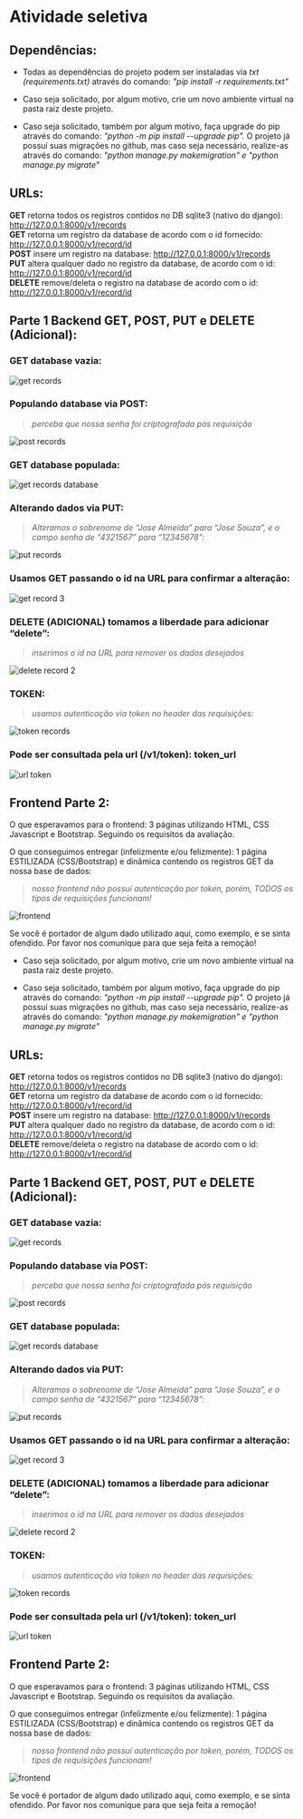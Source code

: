 # Atividade seletiva

## Dependências:
* Todas as dependências do projeto podem ser instaladas via _txt (requirements.txt)_ através do comando: _"pip install -r requirements.txt"_<br>

* Caso seja solicitado, por algum motivo, crie um novo ambiente virtual na pasta raiz deste projeto.

* Caso seja solicitado, também por algum motivo, faça upgrade do pip através do comando: _"python -m pip install --upgrade pip"._
O projeto já possuí suas migrações no github, mas caso seja necessário, realize-as através do comando: _"python manage.py makemigration" e "python manage.py migrate"_



## URLs:
<b>GET</b> retorna todos os registros contidos no DB sqlite3 (nativo do django): http://127.0.0.1:8000/v1/records <br>
<b>GET</b> retorna um registro da database de acordo com o id fornecido: http://127.0.0.1:8000/v1/record/id <br>
<b>POST</b> insere um registro na database: http://127.0.0.1:8000/v1/records <br>
<b>PUT</b> altera qualquer dado no registro da database, de acordo com o id: http://127.0.0.1:8000/v1/record/id <br>
<b>DELETE</b> remove/deleta o registro na database de acordo com o id: http://127.0.0.1:8000/v1/record/id <br>
## Parte 1 Backend GET, POST, PUT e DELETE (Adicional): 

### GET database vazia: 
![get records](https://github.com/andersonmoralez/djangoproject/blob/master/backend/screenshot/get_user.PNG?raw=true)

### Populando database via POST:
> _perceba que nossa senha foi criptografada pós requisição_

![post records](https://github.com/andersonmoralez/djangoproject/blob/master/backend/screenshot/post.PNG?raw=true)


### GET database populada:
![get records database](https://github.com/andersonmoralez/djangoproject/blob/master/backend/screenshot/get_users.PNG?raw=true)

### Alterando dados via PUT:
> _Alteramos o sobrenome de “Jose Almeida” para “Jose Souza”, e o campo senha de “4321567” para “12345678”:_ 

![put records](https://github.com/andersonmoralez/djangoproject/blob/master/backend/screenshot/put_user.PNG?raw=true)

### Usamos GET passando o id na URL para confirmar a alteração:
![get record 3](https://github.com/andersonmoralez/djangoproject/blob/master/backend/screenshot/get_user_3.PNG?raw=true)

### DELETE (ADICIONAL) tomamos a liberdade para adicionar “delete”:
> _inserimos o id na URL para remover os dados desejados_

![delete record 2](https://github.com/andersonmoralez/djangoproject/blob/master/backend/screenshot/delete_user2.PNG?raw=true)

### TOKEN:
> _usamos autenticação via token no header das requisições:_

![token records](https://github.com/andersonmoralez/djangoproject/blob/master/backend/screenshot/token_records.PNG?raw=true)

### Pode ser consultada pela url (/v1/token): token_url
![url token](https://github.com/andersonmoralez/djangoproject/blob/master/backend/screenshot/token_url.PNG?raw=true)


## Frontend Parte 2:
O que esperavamos para o frontend: 3 páginas utilizando HTML, CSS Javascript e Bootstrap. Seguindo os requisitos da avaliação.

O que conseguimos entregar (infelizmente e/ou felizmente): 1 página ESTILIZADA (CSS/Bootstrap) e dinâmica contendo os registros GET da nossa base de dados:
> _nosso frontend não possuí autenticação por token, porém, TODOS os tipos de requisições funcionam!_

![frontend](https://github.com/andersonmoralez/djangoproject/blob/master/frontend/screenshot/registers_front.PNG?raw=true)

Se você é portador de algum dado utilizado aqui, como exemplo, e se sinta ofendido. Por favor nos comunique para que seja feita a remoção!
* Caso seja solicitado, por algum motivo, crie um novo ambiente virtual na pasta raiz deste projeto.

* Caso seja solicitado, também por algum motivo, faça upgrade do pip através do comando: _"python -m pip install --upgrade pip"._
O projeto já possuí suas migrações no github, mas caso seja necessário, realize-as através do comando: _"python manage.py makemigration" e "python manage.py migrate"_



## URLs:
<b>GET</b> retorna todos os registros contidos no DB sqlite3 (nativo do django): http://127.0.0.1:8000/v1/records <br>
<b>GET</b> retorna um registro da database de acordo com o id fornecido: http://127.0.0.1:8000/v1/record/id <br>
<b>POST</b> insere um registro na database: http://127.0.0.1:8000/v1/records <br>
<b>PUT</b> altera qualquer dado no registro da database, de acordo com o id: http://127.0.0.1:8000/v1/record/id <br>
<b>DELETE</b> remove/deleta o registro na database de acordo com o id: http://127.0.0.1:8000/v1/record/id <br>
## Parte 1 Backend GET, POST, PUT e DELETE (Adicional): 

### GET database vazia: 
![get records](https://github.com/andersonmoralez/djangoproject/blob/master/backend/screenshot/get_user.PNG?raw=true)

### Populando database via POST:
> _perceba que nossa senha foi criptografada pós requisição_

![post records](https://github.com/andersonmoralez/djangoproject/blob/master/backend/screenshot/post.PNG?raw=true)


### GET database populada:
![get records database](https://github.com/andersonmoralez/djangoproject/blob/master/backend/screenshot/get_users.PNG?raw=true)

### Alterando dados via PUT:
> _Alteramos o sobrenome de “Jose Almeida” para “Jose Souza”, e o campo senha de “4321567” para “12345678”:_ 

![put records](https://github.com/andersonmoralez/djangoproject/blob/master/backend/screenshot/put_user.PNG?raw=true)

### Usamos GET passando o id na URL para confirmar a alteração:
![get record 3](https://github.com/andersonmoralez/djangoproject/blob/master/backend/screenshot/get_user_3.PNG?raw=true)

### DELETE (ADICIONAL) tomamos a liberdade para adicionar “delete”:
> _inserimos o id na URL para remover os dados desejados_

![delete record 2](https://github.com/andersonmoralez/djangoproject/blob/master/backend/screenshot/delete_user2.PNG?raw=true)

### TOKEN:
> _usamos autenticação via token no header das requisições:_

![token records](https://github.com/andersonmoralez/djangoproject/blob/master/backend/screenshot/token_records.PNG?raw=true)

### Pode ser consultada pela url (/v1/token): token_url
![url token](https://github.com/andersonmoralez/djangoproject/blob/master/backend/screenshot/token_url.PNG?raw=true)


## Frontend Parte 2:
O que esperavamos para o frontend: 3 páginas utilizando HTML, CSS Javascript e Bootstrap. Seguindo os requisitos da avaliação.

O que conseguimos entregar (infelizmente e/ou felizmente): 1 página ESTILIZADA (CSS/Bootstrap) e dinâmica contendo os registros GET da nossa base de dados:
> _nosso frontend não possuí autenticação por token, porém, TODOS os tipos de requisições funcionam!_

![frontend](https://github.com/andersonmoralez/djangoproject/blob/master/frontend/screenshot/registers_front.PNG?raw=true)

Se você é portador de algum dado utilizado aqui, como exemplo, e se sinta ofendido. Por favor nos comunique para que seja feita a remoção!
